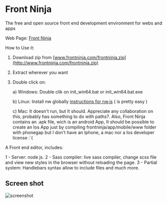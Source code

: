 # Front Ninja

The free and open source front end development environment for webs and apps

Web Page: [Front Ninja](http://www.frontninja.com/)

How to Use it:

1) Download zip from [www.frontninja.com/frontninja.zip](http://www.frontninja.com/frontninja.zip)

2) Extract wherever you want

3) Double click on:
   
   a) Windows: Double clik on init_win64.bat or init_win64.bat.exe
   
   b) Linux: Install nw globally [instructions for nw.js](https://github.com/nwjs/nw.js) ( is pretty easy )
   
   c) Mac: It doesn't run, but It should. Appreciate any collaboration on this, probably has something to do with paths?. Also, Front Ninja contains an .apk file, wich is an android App, It should be possible to create an Ios App just by compiling frontninja/app/mobile/www folder with phonegap but I don't have an Iphone, a mac nor a Ios developer license :´(

A Front end editor, includes:

1 - Server: node js.
2 - Sass compiler: live sass compiler, change scss file and view new styles in the browser without reloading the page.
3 - Partial system: Handlebars syntax allow to include files and much more.

## Screen shot

![screenshot](http://www.frontninja.com/img/fn.jpg)
